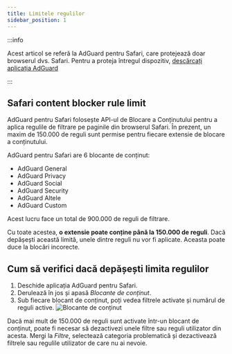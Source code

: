 ```yaml
---
title: Limitele regulilor
sidebar_position: 1
---
```


:::info

Acest articol se referă la AdGuard pentru Safari, care protejează doar browserul dvs. Safari. Pentru a proteja întregul dispozitiv, [descărcați aplicația AdGuard](https://agrd.io/download-kb-adblock)

:::

## Safari content blocker rule limit

AdGuard pentru Safari folosește API-ul de Blocare a Conținutului pentru a aplica regulile de filtrare pe paginile din browserul Safari. În prezent, un maxim de 150.000 de reguli sunt permise pentru fiecare extensie de blocare a conținutului.

AdGuard pentru Safari are 6 blocante de conținut:

- AdGuard General
- AdGuard Privacy
- AdGuard Social
- AdGuard Security
- AdGuard Altele
- AdGuard Custom

Acest lucru face un total de 900.000 de reguli de filtrare.

Cu toate acestea, **o extensie poate conține până la 150.000 de reguli**. Dacă depășești această limită, unele dintre reguli nu vor fi aplicate. Aceasta poate duce la blocări incorecte.

## Cum să verifici dacă depășești limita regulilor

1. Deschide aplicația AdGuard pentru Safari.
2. Derulează în jos și apasă _Blocante de conținut_.
3. Sub fiecare blocant de conținut, poți vedea filtrele activate și numărul de reguli active.
   ![Blocante de conținut](https://cdn.adtidy.org/content/Kb/ad_blocker/safari/adg-safari-cb.png)

Dacă mai mult de 150.000 de reguli sunt activate într-un blocant de conținut, poate fi necesar să dezactivezi unele filtre sau reguli utilizator din acesta. Mergi la _Filtre_, selectează categoria problematică și dezactivează filtrele sau regulile utilizator de care nu ai nevoie.

